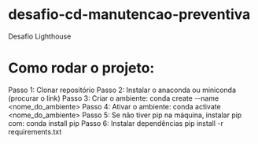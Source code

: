 # desafio-cd-manutencao-preventiva
Desafio Lighthouse



# Como rodar o projeto:

Passo 1: Clonar repositório
Passo 2: Instalar o anaconda ou miniconda (procurar o link)
Passo 3: Criar o ambiente: conda create --name <nome_do_ambiente>
Passo 4: Ativar o ambiente: conda activate <nome_do_ambiente>
Passo 5: Se não tiver pip na máquina, instalar pip com: conda install pip
Passo 6: Instalar dependências pip install -r requirements.txt

